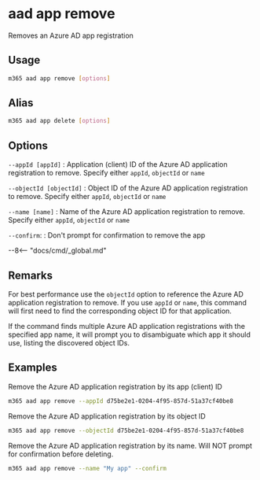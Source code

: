 # aad app remove

Removes an Azure AD app registration

## Usage

```sh
m365 aad app remove [options]
```

## Alias
```sh
m365 aad app delete [options]
```

## Options

`--appId [appId]`
: Application (client) ID of the Azure AD application registration to remove. Specify either `appId`, `objectId` or `name`

`--objectId [objectId]`
: Object ID of the Azure AD application registration to remove. Specify either `appId`, `objectId` or `name`

`--name [name]`
: Name of the Azure AD application registration to remove. Specify either `appId`, `objectId` or `name`

`--confirm`:
: Don't prompt for confirmation to remove the app

--8<-- "docs/cmd/_global.md"

## Remarks

For best performance use the `objectId` option to reference the Azure AD application registration to remove. If you use `appId` or `name`, this command will first need to find the corresponding object ID for that application.

If the command finds multiple Azure AD application registrations with the specified app name, it will prompt you to disambiguate which app it should use, listing the discovered object IDs.

## Examples

Remove the Azure AD application registration by its app (client) ID

```sh
m365 aad app remove --appId d75be2e1-0204-4f95-857d-51a37cf40be8
```

Remove the Azure AD application registration by its object ID

```sh
m365 aad app remove --objectId d75be2e1-0204-4f95-857d-51a37cf40be8
```

Remove the Azure AD application registration by its name. Will NOT prompt for confirmation before deleting.

```sh
m365 aad app remove --name "My app" --confirm
```

